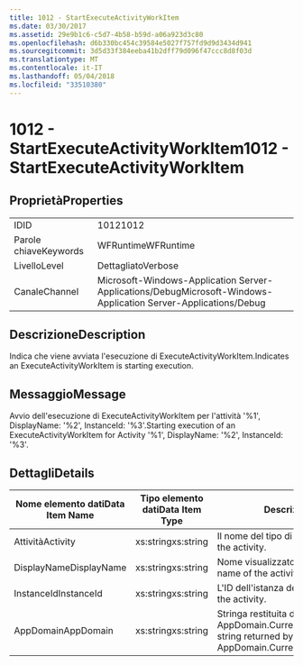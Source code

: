 ```yaml
---
title: 1012 - StartExecuteActivityWorkItem
ms.date: 03/30/2017
ms.assetid: 29e9b1c6-c5d7-4b58-b59d-a06a923d3c80
ms.openlocfilehash: d6b330bc454c39584e5027f757fd9d9d3434d941
ms.sourcegitcommit: 3d5d33f384eeba41b2dff79d096f47ccc8d8f03d
ms.translationtype: MT
ms.contentlocale: it-IT
ms.lasthandoff: 05/04/2018
ms.locfileid: "33510380"
---
```

# <a name="1012---startexecuteactivityworkitem"></a><span data-ttu-id="313be-102">1012 - StartExecuteActivityWorkItem</span><span class="sxs-lookup"><span data-stu-id="313be-102">1012 - StartExecuteActivityWorkItem</span></span>
## <a name="properties"></a><span data-ttu-id="313be-103">Proprietà</span><span class="sxs-lookup"><span data-stu-id="313be-103">Properties</span></span>  
  
|||  
|-|-|  
|<span data-ttu-id="313be-104">ID</span><span class="sxs-lookup"><span data-stu-id="313be-104">ID</span></span>|<span data-ttu-id="313be-105">1012</span><span class="sxs-lookup"><span data-stu-id="313be-105">1012</span></span>|  
|<span data-ttu-id="313be-106">Parole chiave</span><span class="sxs-lookup"><span data-stu-id="313be-106">Keywords</span></span>|<span data-ttu-id="313be-107">WFRuntime</span><span class="sxs-lookup"><span data-stu-id="313be-107">WFRuntime</span></span>|  
|<span data-ttu-id="313be-108">Livello</span><span class="sxs-lookup"><span data-stu-id="313be-108">Level</span></span>|<span data-ttu-id="313be-109">Dettagliato</span><span class="sxs-lookup"><span data-stu-id="313be-109">Verbose</span></span>|  
|<span data-ttu-id="313be-110">Canale</span><span class="sxs-lookup"><span data-stu-id="313be-110">Channel</span></span>|<span data-ttu-id="313be-111">Microsoft-Windows-Application Server-Applications/Debug</span><span class="sxs-lookup"><span data-stu-id="313be-111">Microsoft-Windows-Application Server-Applications/Debug</span></span>|  
  
## <a name="description"></a><span data-ttu-id="313be-112">Descrizione</span><span class="sxs-lookup"><span data-stu-id="313be-112">Description</span></span>  
 <span data-ttu-id="313be-113">Indica che viene avviata l'esecuzione di ExecuteActivityWorkItem.</span><span class="sxs-lookup"><span data-stu-id="313be-113">Indicates an ExecuteActivityWorkItem is starting execution.</span></span>  
  
## <a name="message"></a><span data-ttu-id="313be-114">Messaggio</span><span class="sxs-lookup"><span data-stu-id="313be-114">Message</span></span>  
 <span data-ttu-id="313be-115">Avvio dell'esecuzione di ExecuteActivityWorkItem per l'attività '%1', DisplayName: '%2', InstanceId: '%3'.</span><span class="sxs-lookup"><span data-stu-id="313be-115">Starting execution of an ExecuteActivityWorkItem for Activity '%1', DisplayName: '%2', InstanceId: '%3'.</span></span>  
  
## <a name="details"></a><span data-ttu-id="313be-116">Dettagli</span><span class="sxs-lookup"><span data-stu-id="313be-116">Details</span></span>  
  
|<span data-ttu-id="313be-117">Nome elemento dati</span><span class="sxs-lookup"><span data-stu-id="313be-117">Data Item Name</span></span>|<span data-ttu-id="313be-118">Tipo elemento dati</span><span class="sxs-lookup"><span data-stu-id="313be-118">Data Item Type</span></span>|<span data-ttu-id="313be-119">Descrizione</span><span class="sxs-lookup"><span data-stu-id="313be-119">Description</span></span>|  
|--------------------|--------------------|-----------------|  
|<span data-ttu-id="313be-120">Attività</span><span class="sxs-lookup"><span data-stu-id="313be-120">Activity</span></span>|<span data-ttu-id="313be-121">xs:string</span><span class="sxs-lookup"><span data-stu-id="313be-121">xs:string</span></span>|<span data-ttu-id="313be-122">Il nome del tipo di attività.</span><span class="sxs-lookup"><span data-stu-id="313be-122">The type name of the activity.</span></span>|  
|<span data-ttu-id="313be-123">DisplayName</span><span class="sxs-lookup"><span data-stu-id="313be-123">DisplayName</span></span>|<span data-ttu-id="313be-124">xs:string</span><span class="sxs-lookup"><span data-stu-id="313be-124">xs:string</span></span>|<span data-ttu-id="313be-125">Nome visualizzato dell'attività.</span><span class="sxs-lookup"><span data-stu-id="313be-125">The display name of the activity.</span></span>|  
|<span data-ttu-id="313be-126">InstanceId</span><span class="sxs-lookup"><span data-stu-id="313be-126">InstanceId</span></span>|<span data-ttu-id="313be-127">xs:string</span><span class="sxs-lookup"><span data-stu-id="313be-127">xs:string</span></span>|<span data-ttu-id="313be-128">L'ID dell'istanza dell'attività.</span><span class="sxs-lookup"><span data-stu-id="313be-128">The instance id of the activity.</span></span>|  
|<span data-ttu-id="313be-129">AppDomain</span><span class="sxs-lookup"><span data-stu-id="313be-129">AppDomain</span></span>|<span data-ttu-id="313be-130">xs:string</span><span class="sxs-lookup"><span data-stu-id="313be-130">xs:string</span></span>|<span data-ttu-id="313be-131">Stringa restituita da AppDomain.CurrentDomain.FriendlyName.</span><span class="sxs-lookup"><span data-stu-id="313be-131">The string returned by AppDomain.CurrentDomain.FriendlyName.</span></span>|
